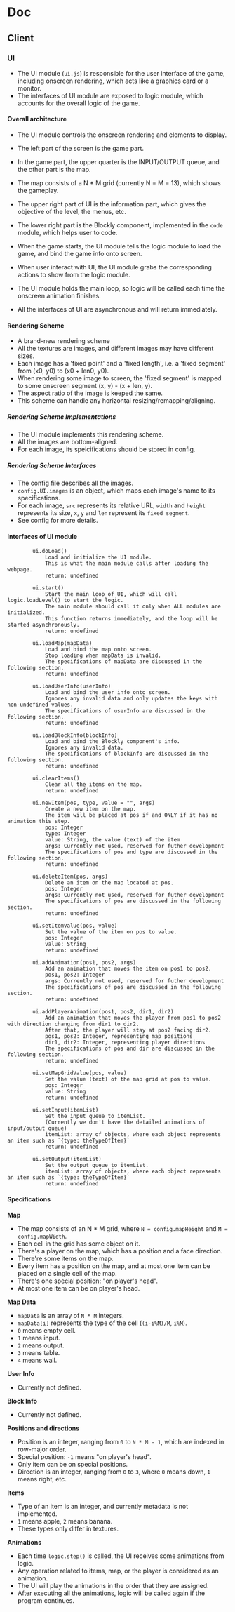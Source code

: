 # Doc

## Client

### UI

* The UI module (`ui.js`) is responsible for the user interface of the game, including onscreen rendering, which acts like a graphics card or a monitor.
* The interfaces of UI module are exposed to logic module, which accounts for the overall logic of the game.

#### Overall architecture

* The UI module controls the onscreen rendering and elements to display.
* The left part of the screen is the game part.
* In the game part, the upper quarter is the INPUT/OUTPUT queue, and the other part is the map.
* The map consists of a N \* M grid (currently N = M = 13), which shows the gameplay.
* The upper right part of UI is the information part, which gives the objective of the level, the menus, etc.
* The lower right part is the Blockly component, implemented in the `code` module, which helps user to code.

* When the game starts, the UI module tells the logic module to load the game, and bind the game info onto screen.
* When user interact with UI, the UI module grabs the corresponding actions to show from the logic module.
* The UI module holds the main loop, so logic will be called each time the onscreen animation finishes.
* All the interfaces of UI are asynchronous and will return immediately.

#### Rendering Scheme

* A brand-new rendering scheme
* All the textures are images, and different images may have different sizes.
* Each image has a 'fixed point' and a 'fixed length', i.e. a 'fixed segment' from (x0, y0) to (x0 + len0, y0).
* When rendering some image to screen, the 'fixed segment' is mapped to some onscreen segment (x, y) - (x + len, y).
* The aspect ratio of the image is keeped the same.
* This scheme can handle any horizontal resizing/remapping/aligning.

##### Rendering Scheme Implementations

* The UI module implements this rendering scheme.
* All the images are bottom-aligned.
* For each image, its speicifications should be stored in config.

##### Rendering Scheme Interfaces

* The config file describes all the images.
* `config.UI.images` is an object, which maps each image's name to its specifications.
* For each image, `src` represents its relative URL, `width` and `height` represents its size, `x`, `y` and `len` represent its `fixed segment`.
* See config for more details.

#### Interfaces of UI module

```
		ui.doLoad()
			Load and initialize the UI module.
			This is what the main module calls after loading the webpage.
			return: undefined

		ui.start()
			Start the main loop of UI, which will call logic.loadLevel() to start the logic.
			The main module should call it only when ALL modules are initialized.
			This function returns immediately, and the loop will be started asynchronously.
			return: undefined

		ui.loadMap(mapData)
			Load and bind the map onto screen.
			Stop loading when mapData is invalid.
			The specifications of mapData are discussed in the following section.
			return: undefined

		ui.loadUserInfo(userInfo)
			Load and bind the user info onto screen.
			Ignores any invalid data and only updates the keys with non-undefined values.
			The specifications of userInfo are discussed in the following section.
			return: undefined

		ui.loadBlockInfo(blockInfo)
			Load and bind the Blockly component's info.
			Ignores any invalid data.
			The specifications of blockInfo are discussed in the following section.
			return: undefined

		ui.clearItems()
			Clear all the items on the map.
			return: undefined

		ui.newItem(pos, type, value = "", args)
			Create a new item on the map.
			The item will be placed at pos if and ONLY if it has no animation this step.
			pos: Integer
			type: Integer
			value: String, the value (text) of the item
			args: Currently not used, reserved for futher development
			The specifications of pos and type are discussed in the following section.
			return: undefined

		ui.deleteItem(pos, args)
			Delete an item on the map located at pos.
			pos: Integer
			args: Currently not used, reserved for futher development
			The specifications of pos are discussed in the following section.
			return: undefined

		ui.setItemValue(pos, value)
			Set the value of the item on pos to value.
			pos: Integer
			value: String
			return: undefined

		ui.addAnimation(pos1, pos2, args)
			Add an animation that moves the item on pos1 to pos2.
			pos1, pos2: Integer
			args: Currently not used, reserved for futher development
			The specifications of pos are discussed in the following section.
			return: undefined

		ui.addPlayerAnimation(pos1, pos2, dir1, dir2)
			Add an animation that moves the player from pos1 to pos2 with direction changing from dir1 to dir2.
			After that, the player will stay at pos2 facing dir2.
			pos1, pos2: Integer, representing map positions
			dir1, dir2: Integer, representing player directions
			The specifications of pos and dir are discussed in the following section.
			return: undefined

		ui.setMapGridValue(pos, value)
			Set the value (text) of the map grid at pos to value.
			pos: Integer
			value: String
			return: undefined

		ui.setInput(itemList)
			Set the input queue to itemList.
			(Currently we don't have the detailed animations of input/output queue)
			itemList: array of objects, where each object represents an item such as `{type: theTypeOfItem}`
			return: undefined

		ui.setOutput(itemList)
			Set the output queue to itemList.
			itemList: array of objects, where each object represents an item such as `{type: theTypeOfItem}`
			return: undefined
```

#### Specifications

**Map**
* The map consists of an N \* M grid, where `N = config.mapHeight` and `M = config.mapWidth`.
* Each cell in the grid has some object on it.
* There's a player on the map, which has a position and a face direction.
* There're some items on the map.
* Every item has a position on the map, and at most one item can be placed on a single cell of the map.
* There's one special position: "on player's head".
* At most one item can be on player's head.

**Map Data**
* `mapData` is an array of `N * M` integers.
* `mapData[i]` represents the type of the cell (`(i-i%M)/M`, `i%M`).
* `0` means empty cell.
* `1` means input.
* `2` means output.
* `3` means table.
* `4` means wall.

**User Info**
* Currently not defined.

**Block Info**
* Currently not defined.

**Positions and directions**
* Position is an integer, ranging from `0` to `N * M - 1`, which are indexed in row-major order.
* Special position: `-1` means "on player's head".
* Only item can be on special positions.
* Direction is an integer, ranging from `0` to `3`, where `0` means down, `1` means right, etc.

**Items**
* Type of an item is an integer, and currently metadata is not implemented.
* `1` means apple, `2` means banana.
* These types only differ in textures.

**Animations**
* Each time `logic.step()` is called, the UI receives some animations from logic.
* Any operation related to items, map, or the player is considered as an animation.
* The UI will play the animations in the order that they are assigned.
* After executing all the animations, logic will be called again if the program continues.
